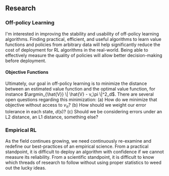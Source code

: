 ## Research

### Off-policy Learning
I'm interested in improving the stability and usability of off-policy learning algorithms.
Finding practical, efficient, and useful algorithms to learn value functions and policies from arbitrary data will help significantly reduce the cost of deployment for RL algorithms in the real-world.
Being able to effectively measure the quality of policies will allow better decision-making before deployment.

#### Objective Functions
Ultimately, our goal in off-policy learning is to minimize the distance between an estimated value function and the optimal value function, for instance $\argmin_{\hat{V}} \| \hat{V} - v_\pi \|^2_d$.
There are several open questions regarding this minimization:
  (a) How do we minimize that objective without access to $v_\pi$?
  (b) How should we weight our error tolerance in each state, $d(s)$?
  (c) Should we be considering errors under an L2 distance, an L1 distance, something else?

### Empirical RL
As the field continues growing, we need continuously re-examine and redefine our best-practices of an empirical science.
From a practical standpoint, it is difficult to deploy an algorithm with confidence if we cannot measure its reliability.
From a scientific standpoint, it is difficult to know which threads of research to follow without using proper statistics to weed out the lucky ideas.
